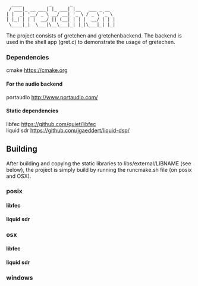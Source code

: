 ```
  ____          _       _                
 / ___|_ __ ___| |_ ___| |__   ___ _ __  
| |  _| '__/ _ \ __/ __| '_ \ / _ \ '_ \ 
| |_| | | |  __/ || (__| | | |  __/ | | |
 \____|_|  \___|\__\___|_| |_|\___|_| |_|
```
The project consists of gretchen and gretchenbackend. The backend is 
used in the shell app (gret.c) to demonstrate the usage of gretechen.

### Dependencies
cmake           https://cmake.org  
#### For the audio backend  
portaudio       http://www.portaudio.com/
#### Static dependencies
libfec          https://github.com/quiet/libfec  
liquid sdr      https://github.com/jgaeddert/liquid-dsp/  

## Building
After building and copying the static libraries to libs/external/LIBNAME (see below),
the project is simply build by running the runcmake.sh file (on posix and OSX).

### posix
#### libfec
#### liquid sdr
### osx
#### libfec
#### liquid sdr
### windows





